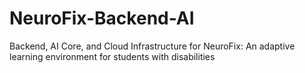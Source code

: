 # NeuroFix-Backend-AI
Backend, AI Core, and Cloud Infrastructure for NeuroFix: An adaptive learning environment for students with disabilities
